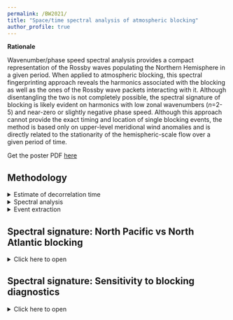 ```yaml
---
permalink: /BW2021/
title: "Space/time spectral analysis of atmospheric blocking"
author_profile: true
---
```


**Rationale**

Wavenumber/phase speed spectral analysis provides a compact representation of the Rossby waves populating the Northern Hemisphere in a given period. When applied to atmospheric blocking, this spectral fingerprinting approach reveals the harmonics associated with the blocking as well as the ones of the Rossby wave packets interacting with it. Although disentangling the two is not completely possible, the spectral signature of blocking is likely evident on harmonics with low zonal wavenumbers ($n=$2-5) and near-zero or slightly negative phase speed. Although this approach cannot provide the exact timing and location of single blocking events, the method is based only on upper-level meridional wind anomalies and is directly related to the stationarity of the hemispheric-scale flow over a given period of time.   

Get the poster PDF [here](https://jriboldi.github.io/files/BW2021_Poster_Riboldietal.pdf)

Methodology
-------
<details>
<summary>Estimate of decorrelation time</summary>

Decorrelation time $\tau$ is estimated from an exponential fit of the autocorrelation function A, computed for each wavenumber/phase speed harmonic during the 90 DJF days in each winter. 
Approximating the decay of A as exponential, 

$A=A_0 e^{-\frac{t}{\tau}}$

here $\tau$ corresponds the time needed for the autocorrelation function to drop from 1 to $1/e$. A was computed between lag 0 ($A_0$=1) and lag +5 days, meaning that 6 points are employed to fit $\tau$. If A becomes negative before lag +5, only the available positive values are used to fit the exponential.

Mean decorrelation times were estimated for each winter season and then averaged to obtain the plot in the poster. A broad range of $\tau$ values was obtained across the considered winters, indicating different persistence scales of the same harmonic across different seasons.
</details>

<details>
<summary>Spectral analysis </summary>

#### Spectral analysis
Focusing on a latitude $\phi$, an Hovmoeller diagram of meridional wind anomalies V' at 250 hPa is built over a time period of two months (61 days). Zonal wavenumbers are obtained from spectral decomposition along the longitude dimension, while frequencies are obtained from V' variability along the time dimension. Interpolation to the phase speed is possible using the Rossby wave dispersion relationship $c_p=\omega/k$, as in [Randel and Held (1991)](https://journals.ametsoc.org/view/journals/atsc/48/5/1520-0469_1991_048_0688_pssote_2_0_co_2.xml). This procedure is repeated for each latitude circle between 35°N and 75°N: the obtained spectra are then averaged to obtain one representative spectrum for the whole mid- to high latitudes. 
**Caveat:** blocking tends to occur at high latitudes and is quite broad in scale: this implies that it projects preferentially on harmonics with low wavenumbers ($n$=2,3) traditionally associated with so-called planetary waves. However, high power at these wavenumbers might be simply indicative of strong wind anomalies over a restricted portion of the NH high latitudes, rather than to the presence of a planetary wave spanning the hemisphere. Averaging several spectra from different latitudes can attenuate this deformation.  

This same procedure is also repeated for every two-month time window centered on each day between the 1st of February 1979 and the 30th of November 2018: results of this work only use spectra obtained during boreal winter days (DJF).

For a more detailed explanation of the spectral analysis, see the Data and Methods section of our [WCD paper](https://doi.org/10.5194/wcd-3-449-2022).
</details>

<details>
<summary>Event extraction</summary>

#### Event extraction 
The area-weighted fraction of grid points occupied by atmospheric blocking in the Northern Hemisphere is computed for each winter day between December 1979 and February 2018. Blocking is defined following the [Schwierz et al. (2004)](https://agupubs.onlinelibrary.wiley.com/doi/10.1029/2003GL019341) anomaly-based approach. 

The days corresponding to the top and bottom 10% of blocked area are selected separately for each season: this leads to the selection of 9+9 days per season, for a total of 351 days in each subset. The corresponding anomalies in spectral power with respect to the DJF mean are averaged to build composites. In case more than 9 days in a season did not feature any blocking, a subset of nine of is chosen at random.
</details>

Spectral signature: North Pacific vs North Atlantic blocking
------
<details>
  <summary>Click here to open</summary>

**Do North Pacific and North Atlantic blocks have a different spectral signature? Is it possible to distinguish between them?**

Two averaging boxes around climatological maxima of blocking frequency at the end of the North Atlantic (80°W-0°E,40°N-70°N) and North Pacific (180°W-120°W,40°N-70°N) storm tracks. Events of large blocked area over the whole Northern Hemisphere feature blocking at the end of the two storm tracks (Fig. 1a). Selecting for single storm tracks isolates the blocking frequency anomalies over the chosen sector: days of high blocked area over the North Atlantic are associated with an average blocking activity over the North Pacific (Figs. 1b,e), and vice versa (Figs. 1c,f). This allows, in principle, for the identification of blocking's spectral characteristics in a single storm track, with minimum contamination coming from blocking activity in the other one.  

<object data="/files/panel_Schwierz_blocking_NA_NP_NH.pdf" width="700" height="300" type='application/pdf'></object>
*Fig. 1 [pdf](https://jriboldi.github.io/files/panel_Schwierz_blocking_NA_NP_NH.pdf): Composite of (top) blocking frequencies and (bottom) blocking frequency anomalies for events in the top 10% of blocked area over (a,d) the whole NH, (b,e) the North Atlantic and (c,f) the North Pacific averaging boxes (marked in dotted blue contours) during boreal winter. Anomalies in blocking frequency are obtained by removing the DJF mean (black contours) from the composites.*

Blocking over the North Atlantic has a relatively similar signature to NH blocking events, with anomalous power in westward propagating $n=$2,3 harmonics and (slowly) eastward propagating $n=$3-5 harmonics.
Blocking over the North Pacific has a less nitid spectral signature than blocking over the Atlantic. It projects on relatively higher wavenumbers, between 4 and 5, and almost equally between eastward- and westward-propagating harmonics. 

While the wavenumbers of the involved harmonics slighty differ, near-zero phase speed are always involved.

<object data="/images/panel_vvc_anom_spectrum_anom_Schwierz_blocking_NH_NA_NP.pdf" width="700" height="300" type='application/pdf'></object>
*Fig. 2 [pdf](https://jriboldi.github.io/files/panel_vvc_anom_spectrum_anom_Schwierz_blocking_NH_NA_NP.pdf): Composites of spectral power anomalies in days with top 10% of blocked area over (a) the whole NH (b) the North Atlantic and (c) the North Pacific averaging box.*
</details>

Spectral signature: Sensitivity to blocking diagnostics
------
<details>
<summary>Click here to open</summary>

  **How does the spectral signature of blocking change when employing different blocking identification methods?** 

Three blocking metrics are compared: the [Schwierz et al. (2004)](https://agupubs.onlinelibrary.wiley.com/doi/10.1029/2003GL019341) (S04) PV anomaly-based diagnostics the [Davini et al. (2012)](https://doi.org/10.1175/JCLI-D-12-00032.1) (D12) wave-breaking based diagnostic, and the [Woolings et al. (2018)](https://doi.org/10.1007/s40641-018-0108-z) (W18) geopotential anomaly-based diagnostic. One should bear in mind the vertical level (500 hPa) employed by D12 and W18 to diagnose blocking, which is lower than the one chosen for spectral analysis (250hPa). This leads to a non exact correspodence between the circulation patterns associated with blocking and their spectral fingerprint, that is diagnosed at a higher level. In this regard, the equivalent barotropic structure of blocking in the vertical should limit the differences.

The main differences (Fig. 3) are:
- Anomalies in spectral power are overall weaker for the blocked and non-blocked subsets if the D12 and W18 are employed. 
- Anomalies in spectral power are restricted to fewer ($n,c_p$) harmonics in D12 and W18 than in S04: in general, no wavenumbers above 4 are involved and anomalies are even more "squeezed" next to the $c_p$=0$\,$m$\,$s$^{-1}$ line. This can in principle pinpoint the involved harmonics more precisely.
- Differences between the blocked and non-blocked subsets are more significant for the S04 diagnostic than for the other two (Figs. 3c,f,j). 

<object data="/files/panel_vvc_anom_spectrum_anom_Schwierz_Davini_Woolings_blocking.pdf" width="700" height="300" type='application/pdf'></object>
*Fig. 3 [pdf](https://jriboldi.github.io/files/panel_vvc_anom_spectrum_anom_Schwierz_Davini_Woolings_blocking.pdf): Composites of spectral power anomalies on days with top 10% and bottom 10% of blocked area over the whole NH, as well as the difference between these two subsets, for different atmospheric blocking diagnostics. (a-c) [Schwierz et al. (2004)](https://agupubs.onlinelibrary.wiley.com/doi/10.1029/2003GL019341), (d-f) [Davini et al. (2012)](https://doi.org/10.1175/JCLI-D-12-00032.1), (g-j) [Woolings et al. (2018)](https://doi.org/10.1007/s40641-018-0108-z). Significant differences are assessed with respect to a 2500-times reshuffling of the members of each composite, as in [Riboldi et al. (2018)](https://doi.org/10.1175/MWR-D-17-0219.1).*

</details>





























